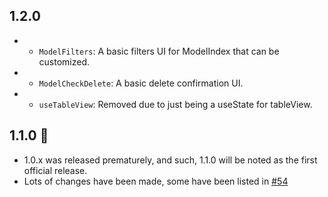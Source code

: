 ## 1.2.0
- + `ModelFilters`: A basic filters UI for ModelIndex that can be customized.
- + `ModelCheckDelete`: A basic delete confirmation UI.
- - `useTableView`: Removed due to just being a useState for tableView.

## 1.1.0 🎉
- 1.0.x was released prematurely, and such, 1.1.0 will be noted as the first official release.
- Lots of changes have been made, some have been listed in [#54](https://github.com/autoinvent/conveyor/pull/54) 